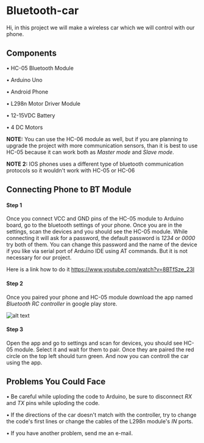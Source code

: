 # Bluetooth-car

Hi, in this project we will make a wireless car which we will control with our phone.
## Components
• HC-05 Bluetooth Module 

• Arduino Uno

• Android Phone 

• L298n Motor Driver Module

• 12-15VDC Battery

• 4 DC Motors

**NOTE:** 
    You can use the HC-06 module as well, but if you are planning to upgrade the project with more communication sensors, than it is best to use HC-05 because it can work both as *Master mode* and *Slave mode*.
  
**NOTE 2:** 
    IOS phones uses a different type of bluetooth communication protocols so it wouldn't work with HC-05 or HC-06 
    
    
    
## Connecting Phone to BT Module
#### Step 1
Once you connect VCC and GND pins of the HC-05 module to Arduino board, go to the bluetooth settings of your phone. Once you are in the settings, scan the devices and you should see the HC-05 module. While connecting it will ask for a password, the default password is *1234* or *0000* try both of them. You can change this password and the name of the device if you like via serial port of Arduino IDE using AT commands. But it is not necessary for our project.

Here is a link how to do it https://www.youtube.com/watch?v=8BTfSze_23I
#### Step 2
Once you paired your phone and HC-05 module download the app named *Bluetooth RC controller* in google play store.

![alt text](https://cdn.apk-cloud.com/detail/image/braulio.calle.bluetoothRCcontroller-w250.png)

#### Step 3
Open the app and go to settings and scan for devices, you should see HC-05 module. Select it and wait for them to pair. Once they are paired the red circle on the top left should turn green. And now you can controll the car using the app.

## Problems You Could Face

• Be careful while uploding the code to Arduino, be sure to disconnect *RX* and *TX* pins while uploding the code.

• If the directions of the car doesn't match with the controller, try to change the code's first lines or change the cables of the L298n module's *IN* ports.

• If you have another problem, send me an e-mail.
